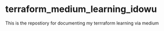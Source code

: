 # terraform_medium_learning_idowu
This is the repostiory for documenting my terrraform learning via medium 
